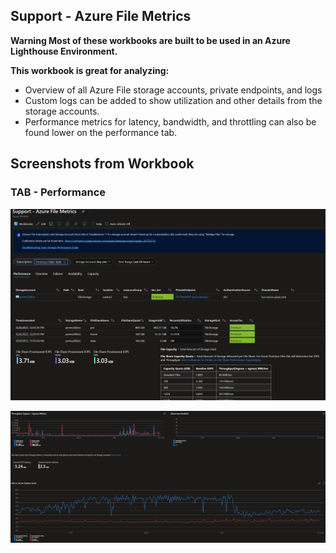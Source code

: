 ## Support - Azure File Metrics

**Warning Most of these workbooks are built to be used in an Azure Lighthouse Environment.**

**This workbook is great for analyzing:**

  - Overview of all Azure File storage accounts, private endpoints, and logs
  - Custom logs can be added to show utilization and other details from the storage accounts. 
  - Performance metrics for latency, bandwidth, and throttling can also be found lower on the performance tab.
 

## Screenshots from Workbook

### TAB - Performance

![image](https://github.com/bsonnek/Public/blob/main/AzureMonitorWorkbooks/Azure%20File%20Metrics/Screenshots/1-Tab-Performance-AzureFiles.png?raw=true)


![image](https://github.com/bsonnek/Public/blob/main/AzureMonitorWorkbooks/Azure%20File%20Metrics/Screenshots/2-Tab-Performance-Metrics.png?raw=true)
